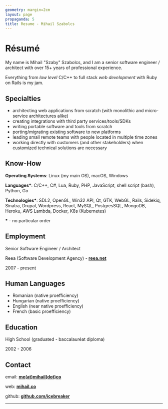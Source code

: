 ```yaml
---
geometry: margin=2cm
layout: page
propaganda: 5
title: Resume - Mihail Szabolcs
---
```

Résumé
======
My name is Mihail "Szaby" Szabolcs, and I am a senior software engineer / architect with
over 15+ years of professional experience.

Everything from _low level_ C/C++ to full stack _web development_ with Ruby on Rails is my jam.

Specialties
-----------
- architecting web applications from scratch (with monolithic and micro-service architectures alike)
- creating integrations with third party services/tools/SDKs
- writing portable software and tools from scratch
- porting/migrating existing software to new platforms
- leading small remote teams with people located in multiple time zones
- working directly with customers (and other stakeholders) when customized technical solutions are necessary

Know-How
--------
**Operating Systems**: Linux (my main OS), macOS, Windows

**Languages\***: C/C++, C#, Lua, Ruby, PHP, JavaScript, shell script (bash), Python, Go

**Technologies\***: SDL2, OpenGL, Win32 API, Qt, GTK, WebGL, Rails, Sidekiq, Sinatra, Drupal, Wordpress, React,
MySQL, PostgresSQL, MongoDB, Heroku, AWS Lambda, Docker, K8s (Kubernetes)

**\*** - no particular order

Employment
----------
Senior Software Engineer / Architect

Reea (Software Development Agency) - **[reea.net](https://reea.net)**

2007 - present

Human Languages
---------------
- Romanian (native proefficiency)
- Hungarian (native proefficiency)
- English (near native proefficiency)
- French (basic proefficiency)

Education
---------
High School (graduated - baccalauréat diploma)

2002 - 2006

Contact
-------
email: **[me(at)mihail(dot)co](mailto:me(at)mihail(dot)co?subject=Resume)**

web: **[mihail.co](https://mihail.co)**

github: **[github.com/icebreaker](https://github.com/icebreaker)**

----
